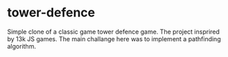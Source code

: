 # tower-defence

Simple clone of a classic game tower defence game.
The project insprired by 13k JS games.
The main challange here was to implement a pathfinding algorithm.

